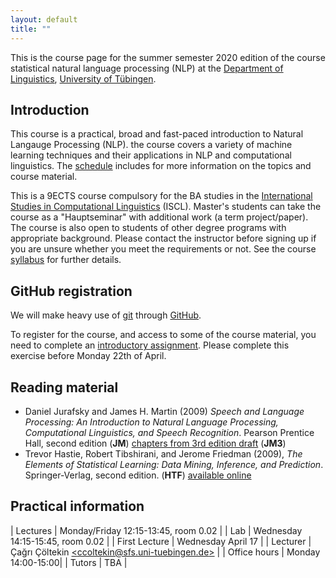 ```yaml
---
layout: default
title: ""
---
```


This is the course page
for the summer semester 2020 edition of the course
statistical natural language processing (NLP)
at the [Department of Linguistics](http://sfs.uni-tuebingen.de),
[University of Tübingen](http://uni-tuebingen.de).

## Introduction

This course is a practical, broad and fast-paced introduction
to Natural Langauge Processing (NLP).
the course covers a variety of machine learning techniques
and their applications in NLP and computational linguistics.
The [schedule](schedule) includes for more information
on the topics and course material.

This is a 9ECTS course compulsory for the BA studies in
the [International Studies in Computational Linguistics](https://uni-tuebingen.de/en/faculties/faculty-of-humanities/departments/modern-languages/department-of-linguistics/courses-of-study/courses-of-study-at-the-sfs/international-studies-in-computational-linguistics/ba-programme-iscl/) (ISCL).
Master's students can take the course as a "Hauptseminar"
with additional work (a term project/paper).
The course is also open to students of other degree programs
with appropriate background.
Please contact the instructor before signing up if you are
unsure whether you meet the requirements or not.
See the course [syllabus](snlp2020-syllabus.pdf) for further details.

## GitHub registration

We will make heavy use of [git](https://git-scm.com/) through
[GitHub](https://github.com/).

To register for the course, and access to some of the course material,
you need to complete an 
[introductory assignment](https://snlp2020.github.io/a0/).
Please complete this exercise before Monday 22th of April.

## Reading material
- Daniel Jurafsky and James H. Martin (2009)
  _Speech and Language Processing:
   An Introduction to Natural Language Processing,
   Computational Linguistics, and Speech Recognition_.
   Pearson Prentice Hall, second edition (**JM**)
   [chapters from 3rd edition draft](http://web.stanford.edu/~jurafsky/slp3/)
   (**JM3**)
- Trevor Hastie, Robert Tibshirani, and Jerome Friedman (2009),
  _The Elements of Statistical Learning:
   Data Mining, Inference, and Prediction_.
   Springer-Verlag, second edition. (**HTF**)
   [available online](http://web.stanford.edu/~hastie/ElemStatLearn/)

## Practical information

| Lectures      | Monday/Friday 12:15-13:45, room 0.02 |
| Lab  			| Wednesday 14:15-15:45, room 0.02 |
| First Lecture | Wednesday April 17 |
| Lecturer      | Çağrı Çöltekin [\<ccoltekin@sfs.uni-tuebingen.de\>](mailto:ccoltekin@sfs.uni-tuebingen.de) |
| Office hours  | Monday 14:00-15:00|
| Tutors        | TBA |
